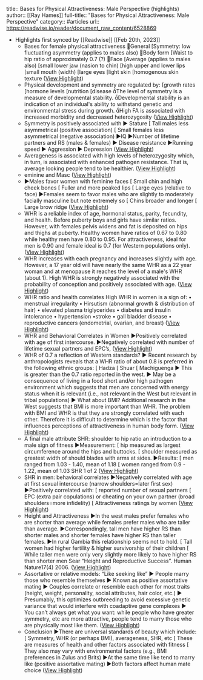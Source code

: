 title:: Bases for Physical Attractiveness: Male Perspective (highlights)
author:: [[Ray Hames]]
full-title:: "Bases for Physical Attractiveness: Male Perspective"
category:: #articles
url:: https://readwise.io/reader/document_raw_content/6528869

- Highlights first synced by [[Readwise]] [[Feb 20th, 2023]]
	- Bases for female physical attractiveness
	  General Symmetry: low fluctuating asymmetry (applies to males also)
	  Body form Waist to hip ratio of approximately 0.7 (?)
	  Face Average (applies to males also) small lower jaw (nasion to chin) high upper and lower lips small mouth (width) large eyes light skin homogenous skin texture ([View Highlight](https://read.readwise.io/read/01gg6z3j306f2mwd0ewhf4jen6))
	- Physical development and symmetry are regulated by:
	  growth rates hormone levels nutrition disease The level of symmetry is a measure of developmental stability. Developmental stability is an indication of an individual's ability to withstand genetic and environmental stress during growth. High FA is associated with increased morbidity and decreased heterozygosity ([View Highlight](https://read.readwise.io/read/01gg6z4bq6peht1rt5kqtvvqhk))
	- Symmetry is positively associated with
	  ► Stature  Tall males less asymmetrical (positive association)  Small females less asymmetrical (negative association)
	  ►IQ ►Number of lifetime partners and RS (males & females)
	  ► Disease resistance ►Running speed ► Aggression ► Depression ([View Highlight](https://read.readwise.io/read/01gg6z4keq935b3nm71e2xdaq6))
	- Averageness is associated with
	  high levels of heterozygosity which, in turn, is associated with enhanced pathogen resistance. That is, average looking people tend to be healthier. ([View Highlight](https://read.readwise.io/read/01gg6z5etjc3axyya1q483bmvn))
	- eminine and Masc ([View Highlight](https://read.readwise.io/read/01gg6z66gwcx4w4e8rbppp9jb3))
	- ►Males favor women with feminine faces  Small chin and high cheek bones  Fuller and more peaked lips  Large eyes (relative to face)
	  ►Females seem to favor males who are slightly to moderately facially masculine but
	  note extremely so  Chins broader and longer  Large brow ridge ([View Highlight](https://read.readwise.io/read/01gg6z6pq7sp9n3ptqyxp6w2x9))
	- WHR is a reliable index of age, hormonal status, parity, fecundity, and health. Before puberty boys and girls have similar ratios. However, with females pelvis widens and fat is deposited on hips and thighs at puberty. Healthy women have ratios of 0.67 to 0.80 while healthy men have 0.80 to 0.95. For attractiveness, ideal for men is 0.90 and female ideal is 0.7 (for Western populations only). ([View Highlight](https://read.readwise.io/read/01gg6z710tjbytbzs4s238x3mp))
	- WHR increases with each pregnancy and increases slightly with age. However, a 17 year old will have nearly the same WHR as a 22 year woman and at menopause it reaches the level of a male's WHR (about 1). High WHR is strongly negatively associated with the probability of conception and positively associated with age. ([View Highlight](https://read.readwise.io/read/01gg6z7x50gnxgtzxwd1jpd62t))
	- WHR ratio and health correlates
	  High WHR in women is a sign of:
	  • menstrual irregularity • Hirsutism (abnormal growth & distribution of hair)
	  • elevated plasma triglycerides • diabetes and insulin intolerance • hypertension •stroke • gall bladder disease • reproductive cancers (endometrial, ovarian, and breast) ([View Highlight](https://read.readwise.io/read/01gg6z89ennkqrvmkvb4zv4tna))
	- WHR and Behavioral Correlates in Women
	  ►Positively correlated with age of first intercourse.
	  ►Negatively correlated with number of lifetime sexual partners and EPC’s, ([View Highlight](https://read.readwise.io/read/01gg6z8pg0hmjb0m4r6nc85hc4))
	- WHR of 0.7 a reflection of Western standards?
	  ► Recent research by anthropologists reveals that a WHR ratio of about 0.8 is preferred in the following ethnic
	  groups:  Hadza  Shuar  Machiguenga
	  ► This is greater than the 0.7 ratio reported in the west. ► May be a consequence of living in a food short and/or high pathogen environment which suggests that men are concerned with energy status when it is relevant (i.e., not relevant in the West but relevant in tribal populations)
	  ► What about BMI? Additional research in the West suggests that BMI is more important than WHR. The
	  problem with BMI and WHR is that they are strongly correlated with each other. Therefore it is difficult to determine which is the factor that influences perceptions of attractiveness in human body form. ([View Highlight](https://read.readwise.io/read/01gg6z9env75a247k5vegmvvcr))
	- A final male attribute
	  SHR: shoulder to hip ratio an introduction to a male sign of fitness
	  ►Measurement:  hip measured as largest circumference around the hips and buttocks.
	   shoulder measured as greatest width of should blades with arms at sides.
	  ►Results:  men ranged from 1.03 - 1.40, mean of 1.18  women ranged from 0.9 - 1.22, mean of 1.03
	  SHR 1 of 2 ([View Highlight](https://read.readwise.io/read/01gg6zak3mkssgnvz05q4rk690))
	- SHR in men: behavioral correlates
	  ►Negatively correlated with age at first sexual intercourse (narrow shoulders=later first sex)
	  ►Positively correlated with:  reported number of sexual partners  EPC (extra pair copulations) or cheating on your own partner (broad shoulders=more infidelity)  Attractiveness ratings by women ([View Highlight](https://read.readwise.io/read/01gg6zatjwt2pz37qsgms059vh))
	- Height and Attractiveness
	  ►In the west males prefer females who are shorter than average while females prefer males who are taller than average.
	  ►Correspondingly, tall men have higher RS than shorter males and shorter females have higher RS than taller females.
	  ►In rural Gambia this relationship seems not to hold.  Tall women had higher fertility & higher survivorship of their children
	   While taller men were only very slightly more likely to have higher RS than shorter men
	  Sear “Height and Reproductive Success”. Human Nature17(4) 2006. ([View Highlight](https://read.readwise.io/read/01gg6zb4sfqmbh05k3c7m57ft9))
	- Assortative or relative models: “Like seeking like”
	  ► People marry those who resemble themselves ► Known as positive assortative mating ► Couples correlate or resemble each other for most traits (height, weight, personality, social attributes, hair color, etc.)
	  ► Presumably, this optimizes outbreeding to avoid excessive genetic variance that would interfere with coadaptive gene complexes
	  ► You can’t always get what you want: while people who have greater symmetry, etc are more attractive, people tend to marry those who are physically most like them. ([View Highlight](https://read.readwise.io/read/01gg6zbtq7kxcqbga4cv303vpf))
	- Conclusion
	  ►There are universal standards of beauty which include:  Symmetry, WHR (or perhaps BMI), averageness, SHR, etc
	   These are measures of health and other factors associated with fitness
	   They also may vary with environmental factors (e.g., BMI preferences in Zulus and Brits)
	  ►At the same time like tend to marry like (positive assortative mating)
	  ►Both factors affect human mate choice ([View Highlight](https://read.readwise.io/read/01gg6zcaj8eeksnnad2kf30pds))